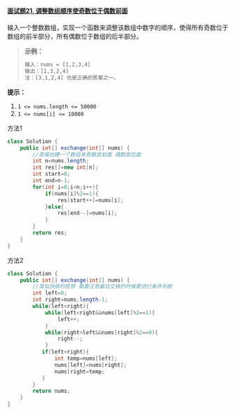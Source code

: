 #### [面试题21. 调整数组顺序使奇数位于偶数前面](https://leetcode-cn.com/problems/diao-zheng-shu-zu-shun-xu-shi-qi-shu-wei-yu-ou-shu-qian-mian-lcof/)

输入一个整数数组，实现一个函数来调整该数组中数字的顺序，使得所有奇数位于数组的前半部分，所有偶数位于数组的后半部分。

> **示例：**
>
> ```txt
> 输入：nums = [1,2,3,4]
> 输出：[1,3,2,4] 
> 注：[3,1,2,4] 也是正确的答案之一。
> ```

**提示：**

1. `1 <= nums.length <= 50000`
2. `1 <= nums[i] <= 10000`

方法1

```java
class Solution {
    public int[] exchange(int[] nums) {
        //直接创建一个数组来奇数放前面 偶数放后面
        int n=nums.length;
        int res[]=new int[n];
        int start=0;
        int end=n-1;
        for(int i=0;i<n;i++){
            if(nums[i]%2==1){
                res[start++]=nums[i];
            }else{
                res[end--]=nums[i];
            }
        }
        return res;
    }
}
```

方法2

```java
class Solution {
    public int[] exchange(int[] nums) {
        //类似快排的思想 需要注意最后交换的时候要进行条件判断
        int left=0;
        int right=nums.length-1;
        while(left<right){
            while(left<right&&nums[left]%2==1){
                left++;
            }
            while(right>left&&nums[right]%2==0){
                right--;
            }
           if(left<right){
               int temp=nums[left];
               nums[left]=nums[right];
               nums[right=temp;
           }
        }
        return nums;
    }
}
```

